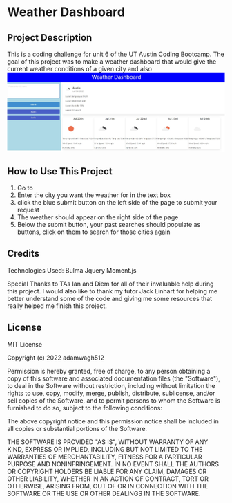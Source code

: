 # Weather Dashboard

## Project Description
This is a coding challenge for unit 6 of the UT Austin Coding Bootcamp. The goal of this project was to make a weather dashboard that would give the current weather conditions of a given city and also 
![alt text](./assets/images/screenshot.jpg)

## How to Use This Project
1) Go to  
2) Enter the city you want the weather for in the text box
3) click the blue submit button on the left side of the page to submit your request
4) The weather should appear on the right side of the page
5) Below the submit button, your past searches should populate as buttons, click on them to search for those cities again

## Credits
Technologies Used: 
    Bulma
    Jquery
    Moment.js

Special Thanks to TAs Ian and Diem for all of their invaluable help during this project. I would also like to thank my tutor Jack Linhart for helping me better understand some of the code and giving me some resources that really helped me finish this project. 

## License
MIT License

Copyright (c) 2022 adamwagh512

Permission is hereby granted, free of charge, to any person obtaining a copy
of this software and associated documentation files (the "Software"), to deal
in the Software without restriction, including without limitation the rights
to use, copy, modify, merge, publish, distribute, sublicense, and/or sell
copies of the Software, and to permit persons to whom the Software is
furnished to do so, subject to the following conditions:

The above copyright notice and this permission notice shall be included in all
copies or substantial portions of the Software.

THE SOFTWARE IS PROVIDED "AS IS", WITHOUT WARRANTY OF ANY KIND, EXPRESS OR
IMPLIED, INCLUDING BUT NOT LIMITED TO THE WARRANTIES OF MERCHANTABILITY,
FITNESS FOR A PARTICULAR PURPOSE AND NONINFRINGEMENT. IN NO EVENT SHALL THE
AUTHORS OR COPYRIGHT HOLDERS BE LIABLE FOR ANY CLAIM, DAMAGES OR OTHER
LIABILITY, WHETHER IN AN ACTION OF CONTRACT, TORT OR OTHERWISE, ARISING FROM,
OUT OF OR IN CONNECTION WITH THE SOFTWARE OR THE USE OR OTHER DEALINGS IN THE SOFTWARE.
